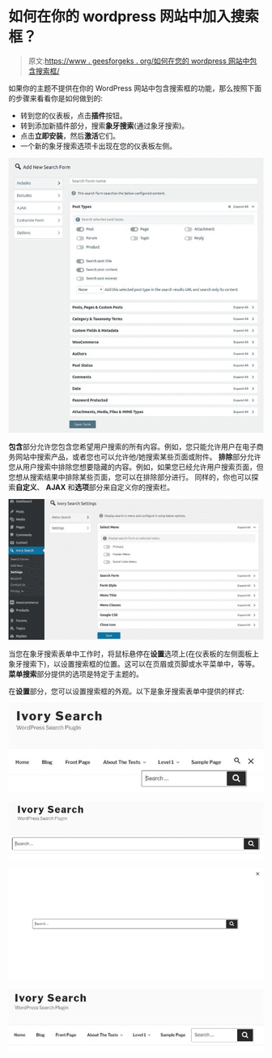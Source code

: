 # 如何在你的 wordpress 网站中加入搜索框？

> 原文:[https://www . geesforgeks . org/如何在您的 wordpress 网站中包含搜索框/](https://www.geeksforgeeks.org/how-to-include-search-box-in-your-wordpress-website/)

如果你的主题不提供在你的 WordPress 网站中包含搜索框的功能，那么按照下面的步骤来看看你是如何做到的:

*   转到您的仪表板，点击**插件**按钮。
*   转到添加新插件部分，搜索**象牙搜索**(通过象牙搜索)。
*   点击**立即安装**，然后**激活**它们。
*   一个新的象牙搜索选项卡出现在您的仪表板左侧。

![](img/84231f9808a3b31862c827973e8de57a.png)

**包含**部分允许您包含您希望用户搜索的所有内容。例如，您只能允许用户在电子商务网站中搜索产品，或者您也可以允许他/她搜索某些页面或附件。
**排除**部分允许您从用户搜索中排除您想要隐藏的内容。例如，如果您已经允许用户搜索页面，但您想从搜索结果中排除某些页面，您可以在排除部分进行。
同样的，你也可以探索**自定义**、 **AJAX** 和**选项**部分来自定义你的搜索栏。

![](img/a6da83ad17a2998a2ea6e3542bda0f60.png)

当您在象牙搜索表单中工作时，将鼠标悬停在**设置**选项上(在仪表板的左侧面板上象牙搜索下)，以设置搜索框的位置。这可以在页眉或页脚或水平菜单中，等等。**菜单搜索**部分提供的选项是特定于主题的。

在**设置**部分，您可以设置搜索框的外观。以下是象牙搜索表单中提供的样式:

![](img/8de6c08d88c25e73fd3d869db4d86039.png)

![](img/359d4ffe6d9cb5ddd667f21a47c839c8.png)

![](img/2efee3e6302cfe190f0c937fd5987359.png)

![](img/7e4a5c2c7e60b218c20a04eedbeb1a88.png)